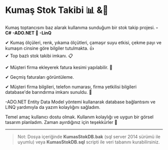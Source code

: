 # Kumaş Stok Takibi 📊 &📜

Kumaş toptancısını baz alarak kullanıma sunduğum bir stok takip projesi.
**-C#** 
**-ADO.NET 📌**
**-LinQ** 

✔ Kumaş ölçüleri, renk, yıkama ölçütleri, çamaşır suyu etkisi, çekme payı ve kumaşın cinsine göre bilgiler tutulmakta. 👍<br>
✔ Top bazlı stok takibi imkanı. 📋

✔ Müşteri firma ekleyerek fatura kesimi yapılabilir. 📜 

✔ Geçmiş faturaları görüntüleme. 

✔ Müşteri firma bilgileri, telefon numarası, firma yetkilisi bilgileri database'de barındırma imkanı sunuldu. 👔

-ADO.NET Entity Data Model yöntemi kullanarak database bağlantısını ve LINQ yardımıyla da yazım kolaylığını sağladım. 

Temel amaç kullanıcı dostu olmak. Kullanım kolaylığı ve uygun bir görsel tasarım planladım. Zaman ayırdığınız için teşekkürler 🙂

---

>Not: Dosya içeriğinde **KumasStokDB.bak** (sql server 2014 sürümü ile uyumlu) veya **KumasStokDB.sql** scripti ile veri tabanını kurabilirsiniz.
